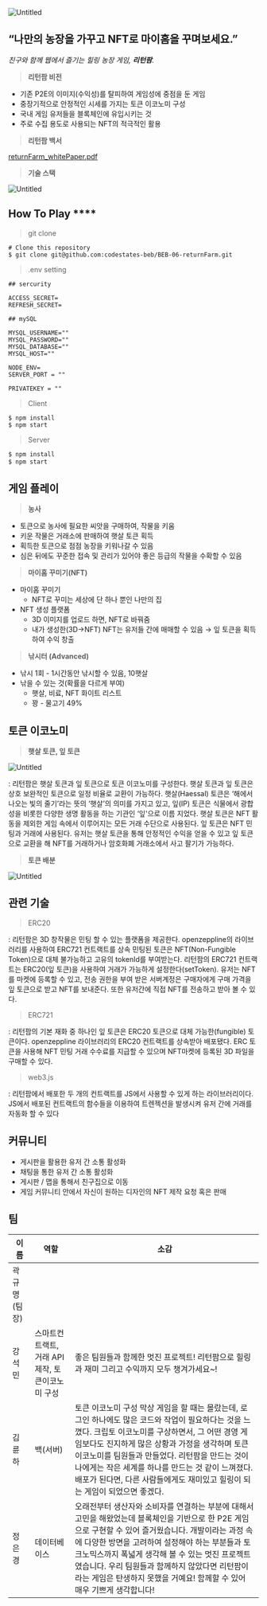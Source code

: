 ![Untitled](README/Untitled.png)

## “**나만의 농장을 가꾸고 NFT로 마이홈을 꾸며보세요.”**

*친구와 함께 웹에서 즐기는 힐링 농장 게임, **리턴팜**.*

> **리턴팜 비전**
> 
- 기존 P2E의 이미지(수익성)를 탈피하여 게임성에 중점을 둔 게임
- 중장기적으로 안정적인 시세를 가지는 토큰 이코노미 구성
- 국내 게임 유저들을 블록체인에 유입시키는 것
- 주로 수집 용도로 사용되는 NFT의 적극적인 활용

> **리턴팜 백서**
> 

[returnFarm_whitePaper.pdf](README/1205_returnFarm_whitePaper_v1.pdf)

> **기술 스택**
> 

![Untitled](README/Untitled.jpeg)

## How To Play  ****

> git clone
> 

```
# Clone this repository
$ git clone git@github.com:codestates-beb/BEB-06-returnFarm.git
```

> .env setting
> 

```
## sercurity

ACCESS_SECRET=
REFRESH_SECRET=

## mySQL

MYSQL_USERNAME=""
MYSQL_PASSWORD=""
MYSQL_DATABASE=""
MYSQL_HOST=""

NODE_ENV=
SERVER_PORT = ""

PRIVATEKEY = ""
```

> Client
> 

```
$ npm install 
$ npm start
```

> Server
> 

```jsx
$ npm install
$ npm start
```

## 게임 플레이

> **농사**
> 
- 토큰으로 농사에 필요한 씨앗을 구매하여, 작물을 키움
- 키운 작물은 거래소에 판매하여 햇살 토큰 획득
- 획득한 토큰으로 점점 농장을 키워나갈 수 있음
- 심은 뒤에도 꾸준한 접속 및 관리가 있어야 좋은 등급의 작물을 수확할 수 있음

> **마이홈 꾸미기(NFT)**
> 
- 마이홈 꾸미기
    - NFT로 꾸미는 세상에 단 하나 뿐인 나만의 집
- NFT 생성 플랫폼
    - 3D 이미지를 업로드 하면, NFT로 바꿔줌
    - 내가 생성한(3D→NFT) NFT는 유저들 간에 매매할 수 있음 → 잎 토큰을 획득하여 수익 창출

> **낚시터 (Advanced)**
> 
- 낚시 1회  - 1시간동안 낚시할 수 있음, 10햇살
- 낚을 수 있는 것(확률을 다르게 부여)
    - 햇살, 비료, NFT 화이트 리스트
    - 꽝 - 물고기 49%

## 토큰 이코노미

> **햇살 토큰, 잎 토큰**
> 

![Untitled](README/Untitled%201.png)

: 리턴팜은 햇살 토큰과 잎 토큰으로 토큰 이코노미를 구성한다. 햇살 토큰과 잎 토큰은 상호 보완적인 토큰으로 일정 비율로 교환이 가능하다. 햇살(Haessal) 토큰은 ‘해에서 나오는 빛의 줄기’라는 뜻의 ‘햇살’의 의미를 가지고 있고, 잎(IP) 토큰은 식물에서 광합성을 비롯한 다양한 생명 활동을 하는 기관인 ‘잎'으로 이름 지었다. 햇살 토큰은 NFT 활동을 제외한 게임 속에서 이루어지는 모든 거래 수단으로 사용된다. 잎 토큰은 NFT 민팅과 거래에 사용된다. 유저는 햇살 토큰을 통해 안정적인 수익을 얻을 수 있고 잎 토큰으로 교환을 해 NFT를 거래하거나 암호화폐 거래소에서 사고 팔기가 가능하다.

> **토큰 배분**
> 

![Untitled](README/Untitled%202.png)

## 관련 기술

> ERC20
> 

: 리턴팜은 3D 창작물은 민팅 할 수 있는 플랫폼을 제공한다. openzeppline의 라이브러리를 사용하여 ERC721 컨트랙트를 상속 민팅된 토큰은 NFT(Non-Fungible Token)으로 대체 불가능하고 고유의 tokenId를 부여받는다. 리턴팜의 ERC721 컨트랙트는 ERC20(잎 토큰)을 사용하여 거래가 가능하게 설정한다(setToken). 유저는 NFT를 마켓에 등록할 수 있고, 전송 권한을 부여 받은 서버계정은 구매자에게 구매 가격을 잎 토큰으로 받고 NFT를 보내준다. 또한 유저간에 직접 NFT를 전송하고 받아 볼 수 있다.

> ERC721
> 

: 리턴팜의 기본 재화 중 하나인 잎 토큰은 ERC20 토큰으로 대체 가능한(fungible) 토큰이다. openzeppline 라이브러리의 ERC20 컨트랙트를 상속받아 배포됐다. ERC 토큰을 사용해 NFT 민팅 거래 수수료를 지급할 수 있으며 NFT마켓에 등록된 3D 파일을 구매할 수 있다.

> web3.js
> 

: 리턴팜에서 배포한 두 개의 컨트랙트를 JS에서 사용할 수 있게 하는 라이브러리이다. JS에서 배포된 컨트랙트의 함수들을 이용하여 트렌젝션을 발생시켜 유저 간에 거래를 자동화 할 수 있다

## 커뮤니티

- 게시판을 활용한 유저 간 소통 활성화
- 채팅을 통한 유저 간 소통 활성화
- 게시판 / 맵을 통해서 친구집으로 이동
- 게임 커뮤니티 안에서 자신이 원하는 디자인의 NFT 제작 요청 혹은 판매

## 팀

| 이름 | 역할 | 소감 |
| --- | --- | --- |
| 곽규명(팀장) |  |  |
| 강석민 | 스마트컨트랙트, 거래 API 제작, 토큰이코노미 구성 | 좋은 팀원들과 함께한 멋진 프로젝트! 리턴팜으로 힐링과 재미 그리고 수익까지 모두 챙겨가세요~! |
| 김륜하 | 백(서버) | 토큰 이코노미 구성 막상 게임을 할 때는 몰랐는데, 로그인 하나에도 많은 코드와 작업이 필요하다는 것을 느꼈다. 크립토 이코노미를 구상하면서, 그 어떤 경영 게임보다도 진지하게 많은 상황과 가정을 생각하며 토큰 이코노미를 팀원들과 만들었다. 리턴팜을 만드는 것이 나에게는 작은 세계를 하나를 만드는 것 같이 느껴졌다. 배포가 된다면, 다른 사람들에게도 재미있고 힐링이 되는 게임이 되었으면 좋겠다. |
| 정은경 | 데이터베이스 | 오래전부터 생산자와 소비자를 연결하는 부분에 대해서 고민을 해왔었는데 블록체인을 기반으로 한 P2E 게임으로 구현할 수 있어 즐거웠습니다. 개발이라는 과정 속에 다양한 방면을 고려하여 설정해야 하는 부분들과 토크노믹스까지 폭넓게 생각해 볼 수 있는 멋진 프로젝트였습니다. 우리 팀원들과 함께하지 않았다면 리턴팜이라는 게임은 탄생하지 못했을 거예요! 함께할 수 있어 매우 기쁘게 생각합니다! |